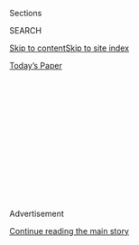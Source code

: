 <div id="app">

<div>

<div>

<div>

<div class="NYTAppHideMasthead css-1q2w90k e1suatyy0">

<div class="section css-ui9rw0 e1suatyy2">

<div class="css-eph4ug er09x8g0">

<div class="css-6n7j50">

</div>

<span class="css-1dv1kvn">Sections</span>

<div class="css-10488qs">

<span class="css-1dv1kvn">SEARCH</span>

</div>

[Skip to content](#site-content)[Skip to site
index](#site-index)

</div>

<div class="css-10698na e1huz5gh0">

</div>

</div>

<div id="masthead-bar-one" class="section hasLinks css-15hmgas e1csuq9d3">

<div class="css-uqyvli e1csuq9d0">

</div>

<div class="css-1uqjmks e1csuq9d1">

</div>

<div class="css-9e9ivx">

[](https://myaccount.nytimes3xbfgragh.onion/auth/login?response_type=cookie&client_id=vi)

</div>

<div class="css-1bvtpon e1csuq9d2">

[Today’s
Paper](https://www.nytimes3xbfgragh.onion/section/todayspaper)

</div>

</div>

</div>

</div>

<div data-aria-hidden="false">

<div id="site-content" data-role="main">

<div>

<div class="css-1aor85t" style="opacity:0.000000001;z-index:-1;visibility:hidden">

<div class="css-1hqnpie">

<div class="css-epjblv">

<span class="css-17xtcya">[Opinion](/section/opinion)</span><span class="css-x15j1o">|</span><span class="css-fwqvlz">Why
Does the Tennis Season End Before It’s Over?
</span>

</div>

<div class="css-k008qs">

<div class="css-1iwv8en">

<span class="css-18z7m18"></span>

<div>

</div>

</div>

<span class="css-1n6z4y">https://nyti.ms/2PVJQWM</span>

<div class="css-1705lsu">

<div class="css-4xjgmj">

<div class="css-4skfbu" data-role="toolbar" data-aria-label="Social Media Share buttons, Save button, and Comments Panel with current comment count" data-testid="share-tools">

  - 
  - 
  - 
  - 
    
    <div class="css-6n7j50">
    
    </div>

  - 

</div>

</div>

</div>

</div>

</div>

</div>

<div id="NYT_TOP_BANNER_REGION" class="css-13pd83m">

</div>

<div id="top-wrapper" class="css-1sy8kpn">

<div id="top-slug" class="css-l9onyx">

Advertisement

</div>

[Continue reading the main
story](#after-top)

<div class="ad top-wrapper" style="text-align:center;height:100%;display:block;min-height:250px">

<div id="top" class="place-ad" data-position="top" data-size-key="top">

</div>

</div>

<div id="after-top">

</div>

</div>

<div>

<div class="css-v5btjw etb61u70">

<div class="css-v05ibm etb61u71">

[Opinion](/section/opinion)

</div>

</div>

<div id="sponsor-wrapper" class="css-1hyfx7x">

<div id="sponsor-slug" class="css-19vbshk">

Supported by

</div>

[Continue reading the main
story](#after-sponsor)

<div id="sponsor" class="ad sponsor-wrapper" style="text-align:center;height:100%;display:block">

</div>

<div id="after-sponsor">

</div>

</div>

<div class="css-186x18t">

Sporting

</div>

<div class="css-1vkm6nb ehdk2mb0">

# Why Does the Tennis Season End Before It’s Over?

</div>

In October and November, the sport exists (Laver Cup\!) and doesn’t
exist simultaneously. I’m both fascinated and irritated by this.

<div class="css-18e8msd">

<div class="css-vp77d3 epjyd6m0">

<div class="css-1baulvz">

By <span class="css-1baulvz last-byline" itemprop="name">Rowan Ricardo
Phillips</span>

<div class="css-8atqhb">

Mr. Phillips is the writer of the forthcoming “The Circuit: A Tennis
Odyssey.”

</div>

</div>

</div>

  - Sept. 22,
    2018

  - 
    
    <div class="css-4xjgmj">
    
    <div class="css-d8bdto" data-role="toolbar" data-aria-label="Social Media Share buttons, Save button, and Comments Panel with current comment count" data-testid="share-tools">
    
      - 
      - 
      - 
      - 
        
        <div class="css-6n7j50">
        
        </div>
    
      - 
    
    </div>
    
    </div>

</div>

<div class="css-79elbk" data-testid="photoviewer-wrapper">

<div class="css-z3e15g" data-testid="photoviewer-wrapper-hidden">

</div>

<div class="css-1a48zt4 ehw59r15" data-testid="photoviewer-children">

![<span class="css-16f3y1r e13ogyst0" data-aria-hidden="true">Roger
Federer, right, and Rafael Nadal of Team Europe celebrating a win in the
Laver Cup last year in
Prague.</span><span class="css-cnj6d5 e1z0qqy90" itemprop="copyrightHolder"><span class="css-1ly73wi e1tej78p0">Credit...</span><span><span>Lukas
Kabon/Anadolu Agency, via Getty
Images</span></span></span>](https://static01.graylady3jvrrxbe.onion/images/2018/09/22/opinion/22sportingWeb/22sportingWeb-articleLarge.jpg?quality=75&auto=webp&disable=upscale)

</div>

</div>

</div>

<div class="section meteredContent css-1r7ky0e" name="articleBody" itemprop="articleBody">

<div class="css-1fanzo5 StoryBodyCompanionColumn">

<div class="css-53u6y8">

I love tennis. I play it (too much, maybe), and I’m a big fan of the
game. That said, considering myself a fan of the game increasingly feels
strange to me. I can’t quite put my finger on why.

It’s not because I’m falling out of love with the sport. It’s that the
big picture is completely out of focus. I know what a tennis match is.
But what is it that we’re talking about when we talk about the game of
tennis? This weekend’s Laver Cup — a men’s tournament being held in
Chicago that features top players from around the world, including Roger
Federer and Novak Djokovic — has got me wondering.

I’m not referring to *a* game of tennis (15-love, 15-all, etc.), I’m
referring to *the* game of tennis. When we say “the game of” — the game
of basketball or baseball, for example — we’re talking about the idea of
the game. We know its structures: its rules, its contexts and, quite
crucially, what a season is. In other words, we know why the players are
playing.

In tennis, the United States Open is a type of unofficial end of the
season for casual viewers. It takes place at the end of summer, the
final of the four annual Grand Slam tournaments. It’s also the final
time in the year that tennis forces its way into the public sphere
— this year it was [Serena Williams and the women’s
final](https://www.nytimes3xbfgragh.onion/2018/09/09/sports/serena-williams-us-open-naomi-osaka.html).

</div>

</div>

<div class="css-1fanzo5 StoryBodyCompanionColumn">

<div class="css-53u6y8">

But after the Open, there are still two months of tennis on the
calendar. Do you care who will end the season with the No. 1 ranking?
Will you keep up with October and November matches in Beijing, Tokyo and
Shanghai? Is the cold autumn brutalism of the European indoor season
what you endured the warm and golden days of summer for?

These aren’t intended to be rhetorical questions. No doubt some of you
will say yes to all of that (or, as in my case: no, yes, yes). However,
I also suspect that some of you will hardly have any idea what I’m even
talking about. You bailed after the Open, and hey, I can’t blame you.

The game of tennis promotes itself around the four majors. They are the
four big events in the story of the year: Who will win the Grand Slam
tournaments and what obstacles will be overcome on that journey? Stay
tuned. At the Open, Naomi Osaka defeated her idol, Williams, playing
off-the-charts tennis, won $3.8 million, and is now known worldwide. For
2018 that’s the end of the story.

How will Williams respond on the court to the controversy surrounding
her defeat? Tune in next year to know. Novak Djokovic is back and
suddenly dominating again. How will Roger Federer and Rafael Nadal, the
only two players in front of him in the rankings and career major
titles, handle this? I’ve been asked about this ad nauseam, but as it
relates not to the Shanghai Masters tournament or the Rolex Paris
Masters next month but to the 2019 Australian Open and beyond.

As it stands, tennis in October and November exists and doesn’t exist
simultaneously. I’m both fascinated and annoyed by all of this.

</div>

</div>

<div class="css-1fanzo5 StoryBodyCompanionColumn">

<div class="css-53u6y8">

The Laver Cup is a three-day team-tennis tournament dreamed up by
Federer (and his management team) and named after his tennis idol, the
Australian great Rod Laver. Last year’s inaugural edition dangled the
rare carrot before the public of seeing Federer and his great rival
Nadal share the court as teammates. By all measures it was a rousing
success. But will that success be permanent or, as Sade sang it, are
things never as good as the first time?

</div>

</div>

<div class="css-79elbk" data-testid="photoviewer-wrapper">

<div class="css-z3e15g" data-testid="photoviewer-wrapper-hidden">

</div>

<div class="css-1a48zt4 ehw59r15" data-testid="photoviewer-children">

![<span class="css-16f3y1r e13ogyst0" data-aria-hidden="true">Team
Europe and Team World players with Rod Laver at an event on Thursday, on
the eve of the Laver Cup in
Chicago.</span><span class="css-cnj6d5 e1z0qqy90" itemprop="copyrightHolder"><span class="css-1ly73wi e1tej78p0">Credit...</span><span>Clive
Brunskill/Getty Images for The Laver
Cup</span></span>](https://static01.graylady3jvrrxbe.onion/images/2018/09/22/opinion/22sporting2/22sporting2-articleLarge.jpg?quality=75&auto=webp&disable=upscale)

</div>

</div>

<div class="css-1fanzo5 StoryBodyCompanionColumn">

<div class="css-53u6y8">

We’ll know a bit after this year’s version: with Nadal absent from Team
Europe and Team Rest of the World once again lacking in genuine star
power, the Laver Cup faces an existential question: What exactly is it,
and what will it become? A genuine, competitive fixture on the annual
schedule, as Federer insists it already is? Or, in a sport with a
schedule already bursting at the seams and its players overextended, is
it best served as an exhibition at the back end of a grueling calendar
to celebrate the game?

What’s clear is that the Laver Cup has pounced on an opportunity in a
fallow part of the tennis schedule. Those days just after the United
States Open are an exit door for many casual viewers. The Laver Cup is
has offered itself as a stay against the exodus, banking on Federer’s
presence and the novelty of rivals becoming teammates for a few days.

Just a year ago, the tournament had the post-Open stage to itself. But
other investors have gotten wise to the act. The [Davis
Cup](https://www.daviscup.com/en/organisation/davis-cup-history.aspx),
an international team-tennis tournament founded in 1900, plans to change
its format in 2019 amid controversy. The Cup used to take place
throughout the year. In 2019, the 18-nation final of the competition
will be played in one week in November. And now, announced just days
ago, you can add to this weekend the proposed Majesty Cup, a 64-player
winner-take-all roughly $10 million exhibition tournament. Both the
revamped Davis Cup and the hilariously tone-deaf “Hunger
Games”-meets-Belle- Époque Majesty Cup are the brainstorm of the
soccer player Gerard Piqué’s investment group Kosmos.

Yes, I’m as lost as you.

And so, come September 2019, the three-year old Laver Cup will be the
venerable old institution among a gaggle of tennis tournaments that have
nothing to do with either one another or the tennis season itself.
Another clot on the calendar to try to make sense of or ignore. I guess
the idea is that we’ll still be excited to see Roger Federer play
doubles with another European player — maybe Andy Murray will be healthy
again by then. Or, if not, we’ll switch over to whatever
consultancy-speak format Kosmos rolls out for us — I just hope it comes
with an instruction manual … and a return slip.

Rowan Ricardo Phillips
([@RowanRicardo](https://twitter.com/rowanricardo?lang=en)) is the
writer of the forthcoming “[The Circuit: A Tennis
Odyssey](https://us.macmillan.com/books/9780374123772).”

*Follow The New York Times Opinion section on*
[*Facebook*](https://www.facebookcorewwwi.onion/nytopinion) *and*
[*Twitter (@NYTopinion)*](http://twitter.com/NYTOpinion)*, and sign up
for
the*[**](http://www.nytimes3xbfgragh.onion/newsletters/opiniontoday/)*Opinion
Today newsletter.*

</div>

</div>

</div>

<div>

</div>

<div>

</div>

<div>

</div>

<div>

<div id="bottom-wrapper" class="css-1ede5it">

<div id="bottom-slug" class="css-l9onyx">

Advertisement

</div>

[Continue reading the main
story](#after-bottom)

<div id="bottom" class="ad bottom-wrapper" style="text-align:center;height:100%;display:block;min-height:90px">

</div>

<div id="after-bottom">

</div>

</div>

</div>

</div>

</div>

## Site Index

<div>

</div>

## Site Information Navigation

  - [© <span>2020</span> <span>The New York Times
    Company</span>](https://help.nytimes3xbfgragh.onion/hc/en-us/articles/115014792127-Copyright-notice)

<!-- end list -->

  - [NYTCo](https://www.nytco.com/)
  - [Contact
    Us](https://help.nytimes3xbfgragh.onion/hc/en-us/articles/115015385887-Contact-Us)
  - [Work with us](https://www.nytco.com/careers/)
  - [Advertise](https://nytmediakit.com/)
  - [T Brand Studio](http://www.tbrandstudio.com/)
  - [Your Ad
    Choices](https://www.nytimes3xbfgragh.onion/privacy/cookie-policy#how-do-i-manage-trackers)
  - [Privacy](https://www.nytimes3xbfgragh.onion/privacy)
  - [Terms of
    Service](https://help.nytimes3xbfgragh.onion/hc/en-us/articles/115014893428-Terms-of-service)
  - [Terms of
    Sale](https://help.nytimes3xbfgragh.onion/hc/en-us/articles/115014893968-Terms-of-sale)
  - [Site
    Map](https://spiderbites.nytimes3xbfgragh.onion)
  - [Help](https://help.nytimes3xbfgragh.onion/hc/en-us)
  - [Subscriptions](https://www.nytimes3xbfgragh.onion/subscription?campaignId=37WXW)

</div>

</div>

</div>

</div>
